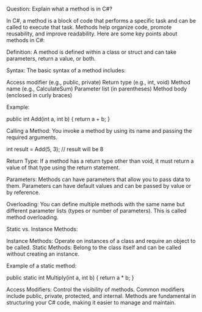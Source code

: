 Question: Explain what a method is in C#?


In C#, a method is a block of code that performs a specific task and can be called to execute that task. Methods help organize code, promote reusability, and improve readability. Here are some key points about methods in C#:

Definition: A method is defined within a class or struct and can take parameters, return a value, or both.

Syntax: The basic syntax of a method includes:

Access modifier (e.g., public, private)
Return type (e.g., int, void)
Method name (e.g., CalculateSum)
Parameter list (in parentheses)
Method body (enclosed in curly braces)

Example:

public int Add(int a, int b)
{
    return a + b;
}

Calling a Method: You invoke a method by using its name and passing the required arguments.

int result = Add(5, 3); // result will be 8


Return Type: If a method has a return type other than void, it must return a value of that type using the return statement.

Parameters: Methods can have parameters that allow you to pass data to them. Parameters can have default values and can be passed by value or by reference.

Overloading: You can define multiple methods with the same name but different parameter lists (types or number of parameters). This is called method overloading.

Static vs. Instance Methods:

Instance Methods: Operate on instances of a class and require an object to be called.
Static Methods: Belong to the class itself and can be called without creating an instance.

Example of a static method:

public static int Multiply(int a, int b)
{
    return a * b;
}


Access Modifiers: Control the visibility of methods. Common modifiers include public, private, protected, and internal.
Methods are fundamental in structuring your C# code, making it easier to manage and maintain.
